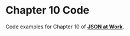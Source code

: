 Chapter 10 Code
===============
Code examples for Chapter 10 of [__JSON at Work__](https://github.com/tmarrs/json-at-work-examples/blob/master/README.md).
